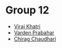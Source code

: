 # Group 12

* [Viraj Khatri](https://github.com/vk5-pdx)
* [Varden Prabahar](https://github.com/nagavar2)
* [Chirag Chaudhari](https://github.com/chirpdx)
